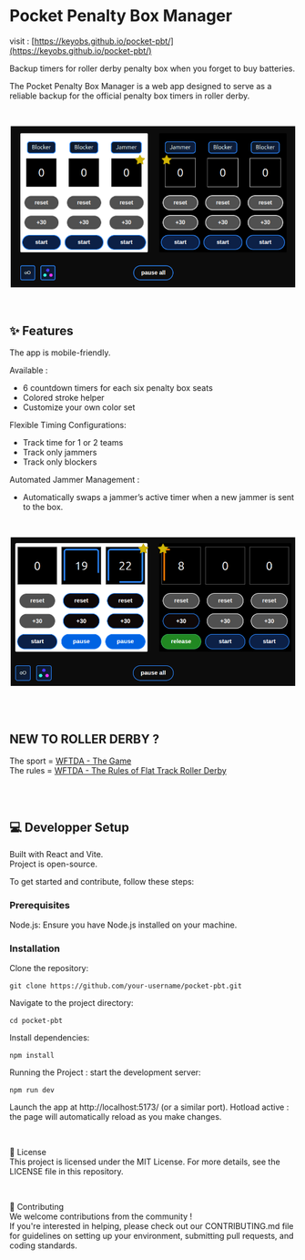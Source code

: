 # Pocket Penalty Box Manager

visit : [https://keyobs.github.io/pocket-pbt/](https://keyobs.github.io/pocket-pbt/)

Backup timers for roller derby penalty box when you forget to buy batteries.

The Pocket Penalty Box Manager is a web app designed to serve as a reliable backup for the official penalty box timers in roller derby.

<br>

<p align="center">
<img src="./assets/pbt-screen.png" alt="Penalty Box Timer screen" width="500"/>
</p>

<br>

## ✨ Features

The app is mobile-friendly.

Available :

- 6 countdown timers for each six penalty box seats
- Colored stroke helper
- Customize your own color set

Flexible Timing Configurations:

- Track time for 1 or 2 teams
- Track only jammers
- Track only blockers

Automated Jammer Management :

- Automatically swaps a jammer’s active timer when a new jammer is sent to the box.

<br>

<p align="center">
<img src="./assets/pbt-screen-running.png" alt="Penalty Box Timer screen" width="500"/>
</p>

<br>
<br>

## NEW TO ROLLER DERBY ?

The sport = [WFTDA - The Game ](https://wftda.com/the-game/)  
The rules = [WFTDA - The Rules of Flat Track Roller Derby](https://rules.wftda.com/)

<br>
<br>

## 💻 Developper Setup

Built with React and Vite.  
Project is open-source.

To get started and contribute, follow these steps:

### Prerequisites

Node.js: Ensure you have Node.js installed on your machine.

### Installation

Clone the repository:

```
git clone https://github.com/your-username/pocket-pbt.git
```

Navigate to the project directory:

```
cd pocket-pbt
```

Install dependencies:

```
npm install
```

Running the Project : start the development server:

```
npm run dev
```

Launch the app at http://localhost:5173/ (or a similar port).
Hotload active : the page will automatically reload as you make changes.

<br>

📜 License  
This project is licensed under the MIT License. For more details, see the LICENSE file in this repository.

<br>

🤝 Contributing  
We welcome contributions from the community !  
If you're interested in helping, please check out our CONTRIBUTING.md file for guidelines on setting up your environment, submitting pull requests, and coding standards.
